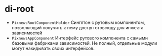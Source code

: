 # di-root

- `PixnewsRootComponentHolder`
  Синглтон с рутовым компонентом, позволяющий получить к нему доступ отовсюду для инжекта зависимостей
- `PixnewsAppComponent`
  Интерфейс рутового компонента с самыми базовыми фабриками зависимостей. Не полный, отдельные модули могут накидывать
  своих интерфейсов.
